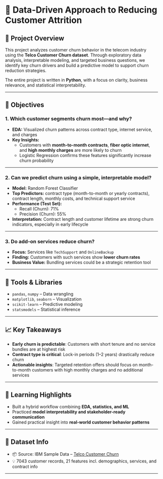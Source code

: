 # 🧠 Data-Driven Approach to Reducing Customer Attrition

## 🚀 Project Overview

This project analyzes customer churn behavior in the telecom industry using the **Telco Customer Churn dataset**. Through exploratory data analysis, interpretable modeling, and targeted business questions, we identify key churn drivers and build a predictive model to support churn reduction strategies.

The entire project is written in **Python**, with a focus on clarity, business relevance, and statistical interpretability.

---

## 🎯 Objectives

### 1. **Which customer segments churn most—and why?**

- **EDA:** Visualized churn patterns across contract type, internet service, and charges
- **Key Insights:**
  - Customers with **month-to-month contracts**, **fiber optic internet**, and **high monthly charges** are more likely to churn
  - Logistic Regression confirms these features significantly increase churn probability

---

### 2. **Can we predict churn using a simple, interpretable model?**

- **Model:** Random Forest Classifier
- **Top Predictors:** contract type (month-to-month or yearly contracts), contract length, monthly costs, and technical support service
- **Performance (Test Set):**
  - Recall (Churn): 71%
  - Precision (Churn): 55%
- **Interpretation:** Contract length and customer lifetime are strong churn indicators, especially in early lifecycle

---

### 3. **Do add-on services reduce churn?**

- **Focus:** Services like `TechSupport` and `OnlineBackup`
- **Finding:** Customers with such services show **lower churn rates**
- **Business Value:** Bundling services could be a strategic retention tool

---

## 🔧 Tools & Libraries

- `pandas`, `numpy` – Data wrangling
- `matplotlib`, `seaborn` – Visualization
- `scikit-learn` – Predictive modeling
- `statsmodels` – Statistical inference

---

## 📈 Key Takeaways

- **Early churn is predictable**: Customers with short tenure and no service bundles are at highest risk
- **Contract type is critical**: Lock-in periods (1–2 years) drastically reduce churn
- **Actionable insights**: Targeted retention offers should focus on month-to-month customers with high monthly charges and no additional services

---

## 🧠 Learning Highlights

- Built a hybrid workflow combining **EDA, statistics, and ML**
- Practiced **model interpretability and stakeholder-ready communication**
- Gained practical insight into **real-world customer behavior patterns**

---

## 📁 Dataset Info

- 📦 Source: IBM Sample Data – [Telco Customer Churn](https://www.kaggle.com/datasets/blastchar/telco-customer-churn)
- 💡 7043 customer records, 21 features incl. demographics, services, and contract info

---
